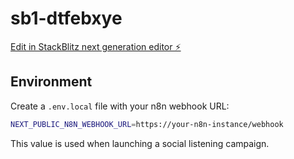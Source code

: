 # sb1-dtfebxye

[Edit in StackBlitz next generation editor ⚡️](https://stackblitz.com/~/github.com/abdelrahmanelsayyad/sb1-dtfebxye)

## Environment

Create a `.env.local` file with your n8n webhook URL:

```bash
NEXT_PUBLIC_N8N_WEBHOOK_URL=https://your-n8n-instance/webhook
```

This value is used when launching a social listening campaign.
